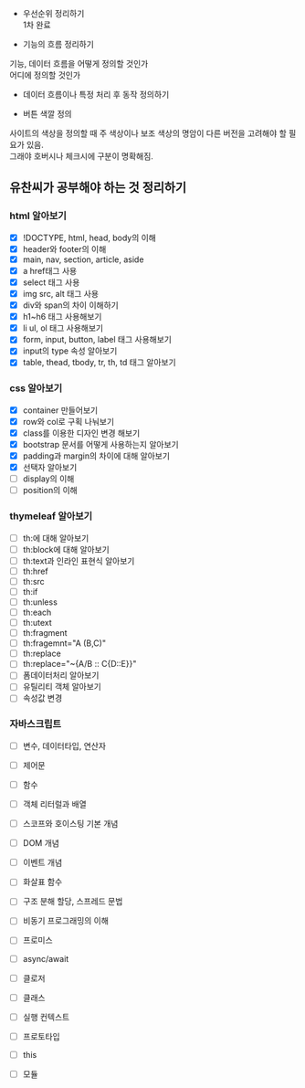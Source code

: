 - 우선순위 정리하기  
1차 완료  

- 기능의 흐름 정리하기  

기능, 데이터 흐름을 어떻게 정의할 것인가  
어디에 정의할 것인가  

- 데이터 흐름이나 특정 처리 후 동작 정의하기  

- 버튼 색깔 정의  

사이트의 색상을 정의할 때 주 색상이나 보조 색상의 명암이 다른 버전을 고려해야 할 필요가 있음.  
그래야 호버시나 체크시에 구분이 명확해짐.  

## 유찬씨가 공부해야 하는 것 정리하기

### html 알아보기
  - [x] !DOCTYPE, html, head, body의 이해
  - [x] header와 footer의 이해
  - [x] main, nav, section, article, aside
  - [x] a href태그 사용
  - [x] select 태그 사용
  - [x] img src, alt 태그 사용
  - [x] div와 span의 차이 이해하기
  - [x] h1~h6 태그 사용해보기
  - [x] li ul, ol 태그 사용해보기
  - [x] form, input, button, label 태그 사용해보기
  - [x] input의 type 속성 알아보기
  - [x] table, thead, tbody, tr, th, td 태그 알아보기
### css 알아보기
  - [x] container 만들어보기
  - [x] row와 col로 구획 나눠보기
  - [x] class를 이용한 디자인 변경 해보기
  - [x] bootstrap 문서를 어떻게 사용하는지 알아보기
  - [x] padding과 margin의 차이에 대해 알아보기
  - [x] 선택자 알아보기
  - [ ] display의 이해
  - [ ] position의 이해
### thymeleaf 알아보기
  - [ ] th:에 대해 알아보기
  - [ ] th:block에 대해 알아보기 
  - [ ] th:text과 인라인 표현식 알아보기
  - [ ] th:href
  - [ ] th:src
  - [ ] th:if
  - [ ] th:unless
  - [ ] th:each
  - [ ] th:utext
  - [ ] th:fragment
  - [ ] th:fragemnt="A (B,C)"
  - [ ] th:replace
  - [ ] th:replace="~{A/B :: C{D::E}}"
  - [ ] 폼데이터처리 알아보기
  - [ ] 유틸리티 객체 알아보기
  - [ ] 속성값 변경

### 자바스크립트
  - [ ] 변수, 데이터타입, 연산자
  - [ ] 제어문
  - [ ] 함수
  - [ ] 객체 리터럴과 배열
  - [ ] 스코프와 호이스팅 기본 개념
  - [ ] DOM 개념
  - [ ] 이벤트 개념
  - [ ] 화살표 함수
  - [ ] 구조 분해 할당, 스프레드 문법
  - [ ] 비동기 프로그래밍의 이해
  - [ ] 프로미스
  - [ ] async/await
  - [ ] 클로저
  - [ ] 클래스
  - [ ] 실행 컨텍스트
  - [ ] 프로토타입
  - [ ] this
  - [ ] 모듈

  